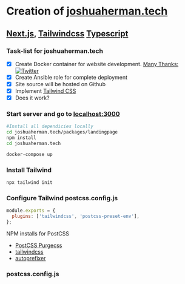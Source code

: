 # **Creation of [joshuaherman.tech](www.joshuaherman.tech)**

## [Next.js](https://nextjs.org/), [Tailwindcss](https://tailwindcss.com/) [Typescript](https://www.typescriptlang.org/)

### Task-list for joshuaherman.tech

- [x] Create Docker container for website development. [Many Thanks: ](https://github.com/KumarAbhirup/dockerized)[![Twitter](https://img.shields.io/twitter/follow/kumar_abhirup.svg?style=social&label=@kumar_abhirup)](https://twitter.com/kumar_abhirup/)
- [x] Create Ansible role for complete deployment
- [x] Site source will be hosted on Github
- [x] Implement [Tailwind CSS](https://github.com/vercel/next.js/tree/canary/examples/with-tailwindcss)
- [x] Does it work?

### Start server and go to [localhost:3000](http://localhost:3000)

```bash
#Install all dependicies locally
cd joshuaherman.tech/packages/landingpage
npm install
cd joshuaherman.tech

docker-compose up
```

### Install Tailwind

```bash
npx tailwind init
```

### Configure Tailwind postcss.config.js

```javascript
module.exports = {
  plugins: ['tailwindcss', 'postcss-preset-env'],
};
```

NPM installs for PostCSS

- [PostCSS Purgecss]("https://www.npmjs.com/package/@fullhuman/postcss-purgecss")
- [tailwindcss](https://www.npmjs.com/package/tailwindcss)
- [autoprefixer](https://www.npmjs.com/package/autoprefixer)

### postcss.config.js
